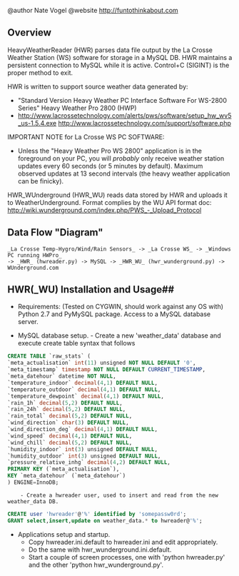 @author Nate Vogel
@website http://funtothinkabout.com

## Overview ##

HeavyWeatherReader (HWR) parses data file output by the La Crosse Weather Station (WS)
software for storage in a MySQL DB. HWR maintains a persistent connection to
MySQL while it is active. Control+C (SIGINT) is the proper method to exit.

HWR is written to support source weather data generated by:
   * "Standard Version Heavy Weather PC Interface Software For WS-2800 Series" Heavy Weather Pro 2800 (HWP)
   * http://www.lacrossetechnology.com/alerts/pws/software/setup_hw_wv5_us-1.5.4.exe http://www.lacrossetechnology.com/support/software.php

IMPORTANT NOTE for La Crosse WS PC SOFTWARE:
  * Unless the "Heavy Weather Pro WS 2800" application is in the foreground on your PC, you will *probably* only receive weather station updates every 60 seconds (or 5 minutes by default). Maximum observed updates at 13 second intervals (the heavy weather application can be finicky).

HWR_WUnderground (HWR_WU) reads data stored by HWR and uploads it to WeatherUnderground. Format complies by the WU API format doc: http://wiki.wunderground.com/index.php/PWS_-_Upload_Protocol

## Data Flow "Diagram" ##
    _La Crosse Temp-Hygro/Wind/Rain Sensors_ -> _La Crosse WS_ -> _Windows PC running HWPro_
    -> _HWR_ (hwreader.py) -> MySQL -> _HWR_WU_ (hwr_wunderground.py) -> WUnderground.com


## HWR(_WU) Installation and Usage##
* Requirements: (Tested on CYGWIN, should work against any OS with) Python 2.7 and PyMySQL package. Access to a MySQL database server.
- MySQL database setup.
        - Create a new 'weather_data' database and execute create table syntax that follows
```SQL
CREATE TABLE `raw_stats` (
`meta_actualisation` int(11) unsigned NOT NULL DEFAULT '0',
`meta_timestamp` timestamp NOT NULL DEFAULT CURRENT_TIMESTAMP,
`meta_datehour` datetime NOT NULL,
`temperature_indoor` decimal(4,1) DEFAULT NULL,
`temperature_outdoor` decimal(4,1) DEFAULT NULL,
`temperature_dewpoint` decimal(4,1) DEFAULT NULL,
`rain_1h` decimal(5,2) DEFAULT NULL,
`rain_24h` decimal(5,2) DEFAULT NULL,
`rain_total` decimal(5,2) DEFAULT NULL,
`wind_direction` char(3) DEFAULT NULL,
`wind_direction_deg` decimal(4,1) DEFAULT NULL,
`wind_speed` decimal(4,1) DEFAULT NULL,
`wind_chill` decimal(5,2) DEFAULT NULL,
`humidity_indoor` int(3) unsigned DEFAULT NULL,
`humidity_outdoor` int(3) unsigned DEFAULT NULL,
`pressure_relative_inhg` decimal(4,2) DEFAULT NULL,
PRIMARY KEY (`meta_actualisation`),
KEY `meta_datehour` (`meta_datehour`)
) ENGINE=InnoDB;
```
        - Create a hwreader user, used to insert and read from the new weather_data DB.
```SQL
CREATE user 'hwreader'@'%' identified by 'somepassw0rd';
GRANT select,insert,update on weather_data.* to hwreader@'%';
```
- Applications setup and startup.
    - Copy hwreader.ini.default to hwreader.ini and edit appropriately.  
    - Do the same with hwr_wunderground.ini.default.  
    - Start a couple of screen processes, one with 'python hwreader.py' and the other 'python hwr_wunderground.py'.

